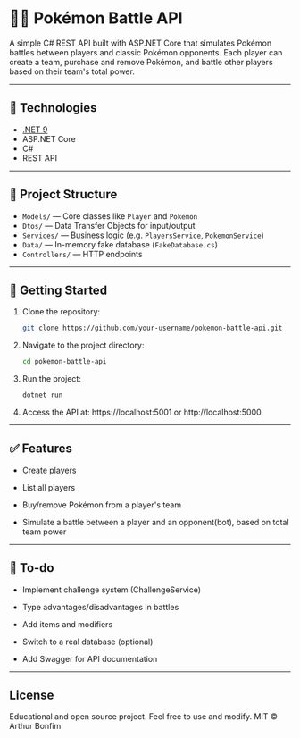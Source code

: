 # 🐱‍👤 Pokémon Battle API

A simple C# REST API built with ASP.NET Core that simulates Pokémon battles between players and classic Pokémon opponents. Each player can create a team, purchase and remove Pokémon, and battle other players based on their team's total power.

---

## 🔧 Technologies

- [.NET 9](https://dotnet.microsoft.com/)
- ASP.NET Core
- C#
- REST API

---

## 📁 Project Structure

- `Models/` — Core classes like `Player` and `Pokemon`
- `Dtos/` — Data Transfer Objects for input/output
- `Services/` — Business logic (e.g. `PlayersService`, `PokemonService`)
- `Data/` — In-memory fake database (`FakeDatabase.cs`)
- `Controllers/` — HTTP endpoints

---

## 🚀 Getting Started

1. Clone the repository:
   ```bash
   git clone https://github.com/your-username/pokemon-battle-api.git
   ```
2. Navigate to the project directory:
   ```bash
   cd pokemon-battle-api
   ```
3. Run the project:
   ```bash
   dotnet run
   ```
4. Access the API at: https://localhost:5001 or http://localhost:5000

---

## ✅ Features

- Create players

- List all players

- Buy/remove Pokémon from a player's team

- Simulate a battle between a player and an opponent(bot), based on total team power

---

## 📌 To-do

- Implement challenge system (ChallengeService)

- Type advantages/disadvantages in battles

- Add items and modifiers

- Switch to a real database (optional)

- Add Swagger for API documentation

---

## License

Educational and open source project. Feel free to use and modify.
MIT © Arthur Bonfim
